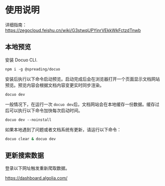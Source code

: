 # 使用说明

详细指南：https://zegocloud.feishu.cn/wiki/G3stwqUPYinrVEkkWkFctzdTnwb



## 本地预览

安装 Docuo CLI.

```
npm i -g @spreading/docuo
```

安装后执行以下命令启动预览。启动完成后会在浏览器打开一个页面显示文档网站预览。预览内容会根据文档内容变更实时同步渲染。

```
docuo dev
```

一般情况下，在运行一次 `docuo dev`后，文档网站会在本地缓存一份数据。缓存过后可以执行以下命令加快每次启动时间。
```
docuo dev --noinstall
```

如果本地遇到了问题或者文档系统有更新，请运行以下命令：
```bash
docuo clear & docuo dev
```



## 更新搜索数据

登录以下网址触发重新爬取数据。

https://dashboard.algolia.com/

